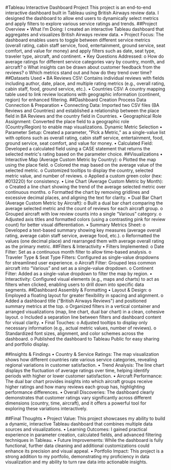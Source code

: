 #Tableau Interactive Dashboard Project
This project is an end-to-end interactive dashboard built in Tableau using British Airways review data. I designed the dashboard to allow end users to dynamically select metrics and apply filters to explore various service ratings and trends.
##Project Overview
•	What I’m Doing:
I created an interactive Tableau dashboard that aggregates and visualizes British Airways review data.
•	Project Focus:
The dashboard enables users to toggle between different service metrics (overall rating, cabin staff service, food, entertainment, ground service, seat comfort, and value for money) and apply filters such as date, seat type, traveler type, aircraft, and continent.
•	Key Questions Addressed: 
o	How do average ratings for different service categories vary by country, month, and aircraft?
o	What insights can be drawn about customer feedback from the reviews?
o	Which metrics stand out and how do they trend over time?
##Datasets Used
•	BA Reviews CSV:
Contains individual reviews with fields including author, date, place, and multiple rating metrics (e.g., overall rating, cabin staff, food, ground service, etc.).
•	Countries CSV:
A country mapping table used to link review locations with geographic information (continent, region) for enhanced filtering.
##Dashboard Creation Process
Data Connection & Preparation
•	Connecting Data:
Imported two CSV files (BA Reviews and Countries) and established a relationship between the place field in BA Reviews and the country field in Countries.
•	Geographical Role Assignment:
Converted the place field to a geographic role (Country/Region) to enable map visualizations.
Dynamic Metric Selection
•	Parameter Setup:
Created a parameter, "Pick a Metric," as a single-value list with options such as overall rating, cabin staff service, entertainment, food, ground service, seat comfort, and value for money.
•	Calculated Field:
Developed a calculated field using a CASE statement that returns the selected metric's rating based on the parameter choice.
##Visualizations
•	Interactive Map (Average Custom Metric by Country): 
o	Plotted the map using the place field.
o	Colored the map based on the average value of the selected metric.
o	Customized tooltips to display the country, selected metric value, and number of reviews.
o	Applied a custom green color (hex: #013220) for consistency.
•	Line Chart (Average Custom Metric by Month): 
o	Created a line chart showing the trend of the average selected metric over continuous months.
o	Formatted the chart by removing gridlines and excessive decimal places, and aligning the text for clarity.
•	Dual Bar Chart (Average Custom Metric by Aircraft): 
o	Built a dual bar chart comparing the average selected metric and the count of reviews for each aircraft group.
o	Grouped aircraft with low review counts into a single “Various” category.
o	Adjusted axis titles and formatted colors (using a contrasting pink for review count) for better visual differentiation.
•	Summary Metrics Sheet: 
o	Developed a text-based summary showing key measures (average overall rating, average cabin staff service, average food, etc.).
o	Reformatted the values (one decimal place) and rearranged them with average overall rating as the primary metric.
##Filters & Interactivity
•	Filters Implemented: 
o	Date Filter: Set as a continuous month filter to allow time-based analysis.
o	Traveler Type & Seat Type Filters: Configured as single-value dropdowns for streamlined user experience.
o	Aircraft Filter: Grouped less common aircraft into “Various” and set as a single-value dropdown.
o	Continent Filter: Added as a single-value dropdown to filter the map by region.
•	Interactivity:
Configured visual elements (e.g., maps and charts) to act as filters when clicked, enabling users to drill down into specific data segments.
##Dashboard Assembly & Formatting
•	Layout & Design: 
o	Employed a floating layout for greater flexibility in spacing and alignment.
o	Added a dashboard title ("British Airways Reviews") and positioned summary metrics at the top.
o	Organized filters in a vertical container and arranged visualizations (map, line chart, dual bar chart) in a clean, cohesive layout.
o	Included a separation line between filters and dashboard content for visual clarity.
•	Final Touches: 
o	Adjusted tooltips to display only necessary information (e.g., actual metric values, number of reviews).
o	Standardized font sizes, alignment, and color schemes across the dashboard.
o	Published the dashboard to Tableau Public for easy sharing and portfolio display.

##Insights & Findings
•	Country & Service Ratings:
The map visualization shows how different countries rate various service categories, revealing regional variations in customer satisfaction.
•	Trend Analysis:
The line chart displays the fluctuation of average ratings over time, helping identify periods with higher or lower customer satisfaction.
•	Aircraft Performance:
The dual bar chart provides insights into which aircraft groups receive higher ratings and how many reviews each group has, highlighting performance differences.
•	Overall Discoveries:
The dashboard clearly demonstrates that customer ratings vary significantly across different dimensions (country, time, aircraft), and it offers a powerful tool for exploring these variations interactively.

##Final Thoughts
•	Project Value:
This project showcases my ability to build a dynamic, interactive Tableau dashboard that combines multiple data sources and visualizations.
•	Learning Outcomes:
I gained practical experience in parameter creation, calculated fields, and advanced filtering techniques in Tableau.
•	Future Improvements:
While the dashboard is fully functional, further data cleaning and additional customizations could enhance its precision and visual appeal.
•	Portfolio Impact:
This project is a strong addition to my portfolio, demonstrating my proficiency in data visualization and my ability to turn raw data into actionable insights.
